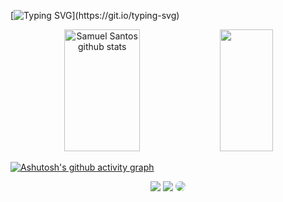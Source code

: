 [![Typing SVG](https://readme-typing-svg.demolab.com?font=Fira+Code&size=35&pause=1000&color=F73168&center=true&width=1000&lines=HELLO%2C+MY+NAME+is+Samuel+Santos;I'm+16+years+old;I'm+from+Brazil;Studying+Systems+Development+at+ETEC;Welcome!)](https://git.io/typing-svg)

<div align="center">
  <img width="49%" height="195px" src="https://github-readme-stats.vercel.app/api?username=b4ian0&show_icons=true&count_private=true%hide_border=true&title_color=F73168&icon_color=F73168&text_color=c9d1d9&bg_color=0d1117"  alt="Samuel Santos github stats"  />
  <img width="41%" height="195px" src="https://github-readme-stats.vercel.app/api/top-langs/?username=b4ian0&layout=compact&hide_border=true&title_color=F73168&text_color=F73168&bg_color=0d1117"  />
  </div>

[![Ashutosh's github activity graph](https://github-readme-activity-graph.cyclic.app/graph?username=b4ian0&bg_color=0d1117&color=f73168&line=5f0c1c&point=f73168&area=true&hide_border=true)](https://github.com/ashutosh00710/github-readme-activity-graph)

<div align="center">
<a href="https://www.instagram.com/s4m.xvz/" target="_blank"><img src="https://img.shields.io/badge/-Instagram-%23E4405F?style=for-the-badge&logo=instagram&logoColor=white"></a>
<a href= "mailto:samuel.cerqueira2@etec.sp.gov.br"> <img src="https://img.shields.io/badge/-Gmail-%23333?style=for-the-badge&logo=gmail&logocolor=white" target="_ blank"></a>
<a href= "https://www.linkedin.com/in/" target="_blank"><img src="https://img.shields.io/badge/-LinkedIn-%23007785?style=for-the-badge&logo=linkedin&logoColor=white" style="border-radius: 30px" target="_blank"></a>

</div>
